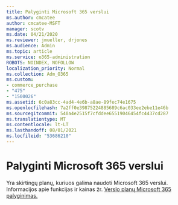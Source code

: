 ```yaml
---
title: Palyginti Microsoft 365 verslui
ms.author: cmcatee
author: cmcatee-MSFT
manager: scotv
ms.date: 04/21/2020
ms.reviewer: jmueller, drjones
ms.audience: Admin
ms.topic: article
ms.service: o365-administration
ROBOTS: NOINDEX, NOFOLLOW
localization_priority: Normal
ms.collection: Adm_O365
ms.custom:
- commerce_purchase
- "475"
- "1500026"
ms.assetid: 6c0a83cc-4ad4-4e6b-a8ae-89fec74e1675
ms.openlocfilehash: 7a2ff0e39875224885689c6ac033ee2ebe11e46b
ms.sourcegitcommit: 540a4e2515f7cfddee65519046454fc4437cd287
ms.translationtype: MT
ms.contentlocale: lt-LT
ms.lasthandoff: 08/01/2021
ms.locfileid: "53686210"
---
```

# <a name="compare-microsoft-365-for-business"></a>Palyginti Microsoft 365 verslui

Yra skirtingų planų, kuriuos galima naudoti Microsoft 365 verslui. Informacijos apie funkcijas ir kainas žr. [Verslo planų Microsoft 365 palyginimas.](https://www.microsoft.com/microsoft-365/business/compare-all-microsoft-365-business-products)  